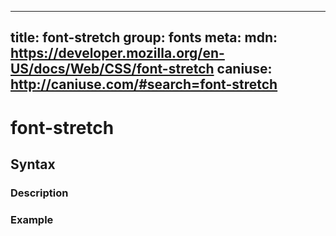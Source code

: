 
  ---
  title: font-stretch
  group: fonts
  meta:
    mdn: https://developer.mozilla.org/en-US/docs/Web/CSS/font-stretch
    caniuse: http://caniuse.com/#search=font-stretch
  ---

  # font-stretch
  <!--- Introduction for font-stretch, keep it brief and set the overall context -->

  ## Syntax
  <!--- Introduce the various syntax for font-stretch -->

  ### Description
  <!--- For each major section of syntax, provide a description explaining its usage further -->

  ### Example
  <!--- Provide code examples for the syntax block you're currently describing -->